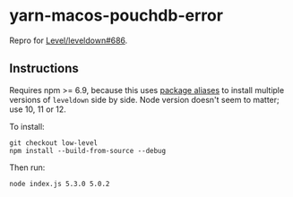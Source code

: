 # yarn-macos-pouchdb-error

Repro for [Level/leveldown#686](https://github.com/Level/leveldown/issues/686).

## Instructions

Requires npm >= 6.9, because this uses [package aliases](https://github.com/npm/rfcs/blob/latest/implemented/0001-package-aliases.md) to install multiple versions of `leveldown` side by side. Node version doesn't seem to matter; use 10, 11 or 12.

To install:

```
git checkout low-level
npm install --build-from-source --debug
```

Then run:

```
node index.js 5.3.0 5.0.2
```
